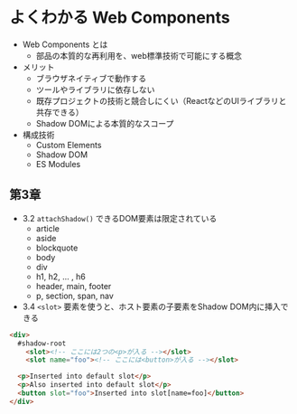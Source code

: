 よくわかる Web Components
=======================

- Web Components とは
  - 部品の本質的な再利用を、web標準技術で可能にする概念
- メリット
  - ブラウザネイティブで動作する
  - ツールやライブラリに依存しない
  - 既存プロジェクトの技術と競合しにくい（ReactなどのUIライブラリと共存できる）
  - Shadow DOMによる本質的なスコープ
- 構成技術
  - Custom Elements
  - Shadow DOM
  - ES Modules

## 第3章

- 3.2 `attachShadow()` できるDOM要素は限定されている
  - article
  - aside
  - blockquote
  - body
  - div
  - h1, h2, ... , h6
  - header, main, footer
  - p, section, span, nav
- 3.4 `<slot>` 要素を使うと、ホスト要素の子要素をShadow DOM内に挿入できる

```html
<div>
  #shadow-root
    <slot><!-- ここには2つの<p>が入る --></slot>
    <slot name="foo"><!-- ここには<button>が入る --></slot>

  <p>Inserted into default slot</p>
  <p>Also inserted into default slot</p>
  <button slot="foo">Inserted into slot[name=foo]</button>
</div>
```

